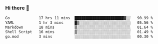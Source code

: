 ### Hi there 👋

<!--
**yeya24/yeya24** is a ✨ _special_ ✨ repository because its `README.md` (this file) appears on your GitHub profile.

Here are some ideas to get you started:

- 🔭 I’m currently working on ...
- 🌱 I’m currently learning ...
- 👯 I’m looking to collaborate on ...
- 🤔 I’m looking for help with ...
- 💬 Ask me about ...
- 📫 How to reach me: ...
- 😄 Pronouns: ...
- ⚡ Fun fact: ...
-->

<!--START_SECTION:waka-->

```txt
Go             17 hrs 11 mins  ██████████████████████▓░░   90.99 %
YAML           1 hr 3 mins     █▒░░░░░░░░░░░░░░░░░░░░░░░   05.56 %
Markdown       18 mins         ▒░░░░░░░░░░░░░░░░░░░░░░░░   01.64 %
Shell Script   16 mins         ▒░░░░░░░░░░░░░░░░░░░░░░░░   01.49 %
go.mod         3 mins          ░░░░░░░░░░░░░░░░░░░░░░░░░   00.30 %
```

<!--END_SECTION:waka-->

